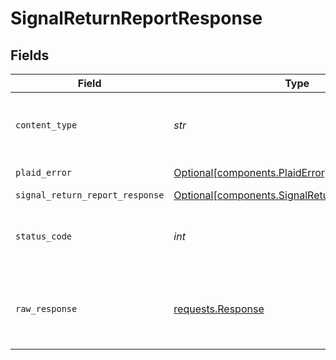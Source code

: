 # SignalReturnReportResponse


## Fields

| Field                                                                                                    | Type                                                                                                     | Required                                                                                                 | Description                                                                                              |
| -------------------------------------------------------------------------------------------------------- | -------------------------------------------------------------------------------------------------------- | -------------------------------------------------------------------------------------------------------- | -------------------------------------------------------------------------------------------------------- |
| `content_type`                                                                                           | *str*                                                                                                    | :heavy_check_mark:                                                                                       | HTTP response content type for this operation                                                            |
| `plaid_error`                                                                                            | [Optional[components.PlaidError]](../../models/components/plaiderror.md)                                 | :heavy_minus_sign:                                                                                       | Error response.                                                                                          |
| `signal_return_report_response`                                                                          | [Optional[components.SignalReturnReportResponse]](../../models/components/signalreturnreportresponse.md) | :heavy_minus_sign:                                                                                       | OK                                                                                                       |
| `status_code`                                                                                            | *int*                                                                                                    | :heavy_check_mark:                                                                                       | HTTP response status code for this operation                                                             |
| `raw_response`                                                                                           | [requests.Response](https://requests.readthedocs.io/en/latest/api/#requests.Response)                    | :heavy_minus_sign:                                                                                       | Raw HTTP response; suitable for custom response parsing                                                  |